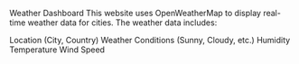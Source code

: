 Weather Dashboard
This website uses OpenWeatherMap to display real-time weather data for cities. The weather data includes:

Location (City, Country)
Weather Conditions (Sunny, Cloudy, etc.)
Humidity
Temperature
Wind Speed
